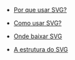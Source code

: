 * [Por que usar SVG?](http://willianjusten.com.br/por-que-usar-svg/)

* [Como usar SVG?](http://willianjusten.com.br/como-usar-svg/)

* [Onde baixar SVG](http://willianjusten.com.br/onde-baixar-svg/)

* [A estrutura do SVG](http://willianjusten.com.br/a-estrutura-do-svg/)
